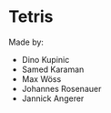# Tetris

Made by:
- Dino Kupinic
- Samed Karaman
- Max Wöss
- Johannes Rosenauer
- Jannick Angerer
